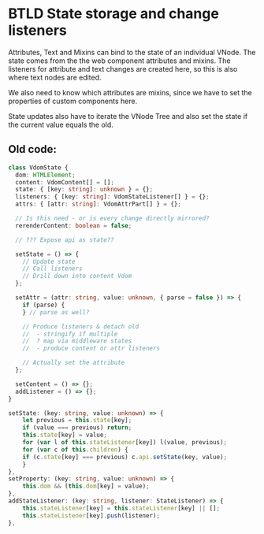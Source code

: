# BTLD State storage and change listeners

Attributes, Text and Mixins can bind to the state of an individual VNode. The
state comes from the the web component attributes and mixins. The listeners for
attribute and text changes are created here, so this is also where text nodes
are edited.

We also need to know which attributes are mixins, since we have to set the
properties of custom components here.

State updates also have to iterate the VNode Tree and also set the state if the
current value equals the old.

## Old code:

```typescript
class VdomState {
  dom: HTMLElement;
  content: VdomContent[] = [];
  state: { [key: string]: unknown } = {};
  listeners: { [key: string]: VdomStateListener[] } = {};
  attrs: { [attr: string]: VdomAttrPart[] } = {};

  // Is this need - or is every change directly mirrored?
  rerenderContent: boolean = false;

  // ??? Expose api as state??

  setState = () => {
    // Update state
    // Call listeners
    // Drill down into content Vdom
  };

  setAttr = (attr: string, value: unknown, { parse = false }) => {
    if (parse) {
    } // parse as well?

    // Produce listeners & detach old
    //  - stringify if multiple
    //  ? map via middleware states
    //  - produce content or attr listeners

    // Actually set the attribute
  };

  setContent = () => {};
  addListener = () => {};
}
```

```typescript
setState: (key: string, value: unknown) => {
    let previous = this.state[key];
    if (value === previous) return;
    this.state[key] = value;
    for (var l of this.stateListener[key]) l(value, previous);
    for (var c of this.children) {
    if (c.state[key] === previous) c.api.setState(key, value);
    }
},
setProperty: (key: string, value: unknown) => {
    this.dom && (this.dom[key] = value);
},
addStateListener: (key: string, listener: StateListener) => {
    this.stateListener[key] = this.stateListener[key] || [];
    this.stateListener[key].push(listener);
},
```
